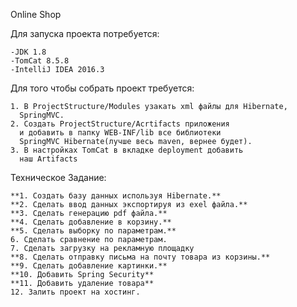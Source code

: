 Online Shop

Для запуска проекта потребуется:

    -JDK 1.8
    -TomCat 8.5.8
    -IntelliJ IDEA 2016.3
    
Для того чтобы собрать проект требуется:

    1. В ProjectStructure/Modules узакать xml файлы для Hibernate, 
      SpringMVC.
    2. Создать ProjectStructure/Acrtifacts приложения
      и добавить в папку WEB-INF/lib все библиотеки 
      SpringMVC Hibernate(лучше весь maven, вернее будет).
    3. В настройках TomCat в вкладке deployment добавить
      наш Artifacts
      
Техническое Задание:

    **1. Создать базу данных используя Hibernate.**
    **2. Сделать ввод данных экспортируя из exel файла.**
    **3. Сделать генерацию pdf файла.**
    **4. Сделать добавление в корзину.**
    **5. Сделать выборку по параметрам.** 
    6. Сделать сравнение по параметрам.
    7. Сделать загрузку на рекламную площадку
    **8. Сделать отправку письма на почту товара из корзины.**
    **9. Сделать добавление картинки.**
    **10. Добавить Spring Security**
    **11. Добавить удаление товара**
    12. Залить проект на хостинг.